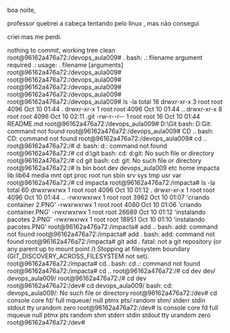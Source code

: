 boa noite, 

professor quebrei a cabeça tentando pelo linux , mas não consegui

criei mas me perdi.


nothing to commit, working tree clean
root@96162a476a72:/devops_aula009# .
bash: .: filename argument required
.: usage: . filename [arguments]
root@96162a476a72:/devops_aula009#
root@96162a476a72:/devops_aula009#
root@96162a476a72:/devops_aula009#
root@96162a476a72:/devops_aula009#
root@96162a476a72:/devops_aula009# ls -la
total 16
drwxr-xr-x 3 root root 4096 Oct 10 01:44 .
drwxr-xr-x 1 root root 4096 Oct 10 01:44 ..
drwxr-xr-x 8 root root 4096 Oct 10 02:11 .git
-rw-r--r-- 1 root root   16 Oct 10 01:44 README.md
root@96162a476a72:/devops_aula009# D:\Git
bash: D:Git: command not found
root@96162a476a72:/devops_aula009# CD ..
bash: CD: command not found
root@96162a476a72:/devops_aula009# cd ..
root@96162a476a72:/# d:
bash: d:: command not found
root@96162a476a72:/# cd d:\git
bash: cd: d:git: No such file or directory
root@96162a476a72:/# cd git
bash: cd: git: No such file or directory
root@96162a476a72:/# ls
bin  boot  dev  devops_aula009  etc  home  impacta  lib  lib64  media  mnt  opt  proc  root  run  sbin  srv  sys  tmp  usr  var
root@96162a476a72:/# cd impacta
root@96162a476a72:/impacta# ls -la
total 60
drwxrwxrwx 1 root root  4096 Oct 10 01:12  .
drwxr-xr-x 1 root root  4096 Oct 10 01:44  ..
-rwxrwxrwx 1 root root  3962 Oct 10 01:07 'criando container 2.PNG'
-rwxrwxrwx 1 root root  4080 Oct 10 01:06 'criando container.PNG'
-rwxrwxrwx 1 root root 26689 Oct 10 01:12 'instalando pacotes 2.PNG'
-rwxrwxrwx 1 root root 18951 Oct 10 01:10 'instalando pacotes.PNG'
root@96162a476a72:/impacta# add ..
bash: add: command not found
root@96162a476a72:/impacta# add .
bash: add: command not found
root@96162a476a72:/impacta# git add .
fatal: not a git repository (or any parent up to mount point /)
Stopping at filesystem boundary (GIT_DISCOVERY_ACROSS_FILESYSTEM not set).
root@96162a476a72:/impacta# cd..
bash: cd..: command not found
root@96162a476a72:/impacta# cd ..
root@96162a476a72:/# cd dev
dev/            devops_aula009/
root@96162a476a72:/# cd dev
root@96162a476a72:/dev# cd devops_aula009/
bash: cd: devops_aula009/: No such file or directory
root@96162a476a72:/dev# cd
console  core     fd/      full     mqueue/  null     ptmx     pts/     random   shm/     stderr   stdin    stdout   tty      urandom  zero
root@96162a476a72:/dev# ls
console  core  fd  full  mqueue  null  ptmx  pts  random  shm  stderr  stdin  stdout  tty  urandom  zero
root@96162a476a72:/dev#